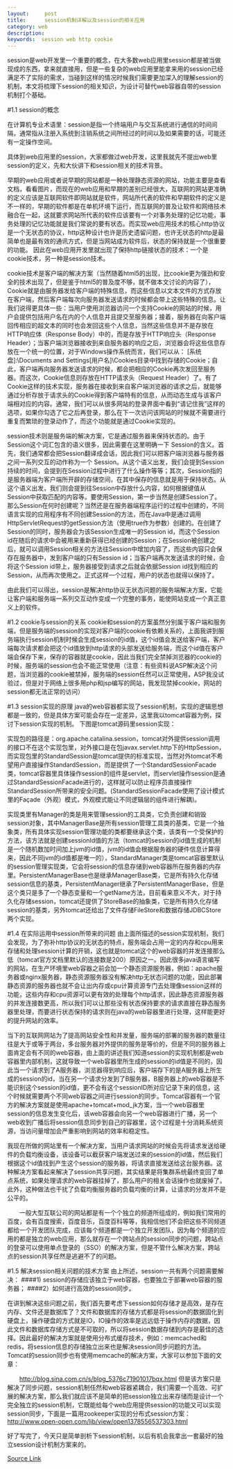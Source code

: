 ```yaml
---
layout:     post
title:      session机制详解以及session的相关应用
category: web
description: 
keywords:  session web http cookie
---
```

session是web开发里一个重要的概念，在大多数web应用里session都是被当做现成的东西，拿来就直接用，但是一些复杂的web应用里能拿来用的session已经满足不了实际的需求，当碰到这样的情况时候我们需要更加深入的理解session的机制，本文将梳理下session的相关知识，为设计可替代web容器自带的session机制打个基础。
 
#1.1 session的概念
 
在计算机专业术语里：session是指一个终端用户与交互系统进行通信的时间间隔，通常指从注册入系统到注销系统之间所经过的时间以及如果需要的话，可能还有一定操作空间。
 
具体到web应用里的session，大家都做过web开发，这里我就先不提出web里session的定义，先和大伙讲下和session相关的技术背景。
 
早期的web应用或者说早期的网站都是一种处理静态资源的网站，功能主要是查看文档，看看图片，而现在的web应用和早期的差别已经很大，互联网的网站更准确的定义应该是互联网软件即网站就是软件，网站所代表的软件和早期软件的定义是不一样的，早期的软件都是在单机环境下运行，而互联网的普及让软件和网络技术融合在一起，这就要求网站所代表的软件应该要有一个对事务处理的记忆功能，事务处理的记忆功能就是我们常说的要有状态。而实现web应用技术的核心http协议是一个无状态的协议，http这种设计也许是历史遗留问题，也许无状态的http是最简单也是最有效的通讯方式，但是当网站成为软件后，状态的保持就是一个很重要的功能。
因此在web应用开发里就出现了保持http链接状态的技术：一个是cookie技术，另一种是session技术。
 
cookie技术是客户端的解决方案（当然随着html5的出现，比cookie更为强劲和安全的技术出现了，但是鉴于html5的普及度不够，就不做本文讨论的内容了），Cookie就是由服务器发给客户端的特殊信息，而这些信息以文本文件的方式存放在客户端，然后客户端每次向服务器发送请求的时候都会带上这些特殊的信息。让我们说得更具体一些：当用户使用浏览器访问一个支持Cookie的网站的时候，用户会提供包括用户名在内的个人信息并且提交至服务器；接着，服务器在向客户端回传相应的超文本的同时也会发回这些个人信息，当然这些信息并不是存放在HTTP响应体（Response Body）中的，而是存放于HTTP响应头（Response Header）；当客户端浏览器接收到来自服务器的响应之后，浏览器会将这些信息存放在一个统一的位置，对于Windows操作系统而言，我们可以从： [系统盘]:\Documents and Settings\[用户名]\Cookies目录中找到存储的Cookie；自此，客户端再向服务器发送请求的时候，都会把相应的Cookie再次发回至服务器。而这次，Cookie信息则存放在HTTP请求头（Request Header）了。有了Cookie这样的技术实现，服务器在接收到来自客户端浏览器的请求之后，就能够通过分析存放于请求头的Cookie得到客户端特有的信息，从而动态生成与该客户端相对应的内容。通常，我们可以从很多网站的登录界面中看到“请记住我”这样的选项，如果你勾选了它之后再登录，那么在下一次访问该网站的时候就不需要进行重复而繁琐的登录动作了，而这个功能就是通过Cookie实现的。
 
session技术则是服务端的解决方案，它是通过服务器来保持状态的。由于Session这个词汇包含的语义很多，因此需要在这里明确一下 Session的含义。首先，我们通常都会把Session翻译成会话，因此我们可以把客户端浏览器与服务器之间一系列交互的动作称为一个 Session。从这个语义出发，我们会提到Session持续的时间，会提到在Session过程中进行了什么操作等等；其次，Session指的是服务器端为客户端所开辟的存储空间，在其中保存的信息就是用于保持状态。从这个语义出发，我们则会提到往Session中存放什么内容，如何根据键值从 Session中获取匹配的内容等。要使用Session，第一步当然是创建Session了。那么Session在何时创建呢？当然还是在服务器端程序运行的过程中创建的，不同语言实现的应用程序有不同创建Session的方法，而在Java中是通过调用HttpServletRequest的getSession方法（使用true作为参数）创建的。在创建了Session的同时，服务器会为该Session生成唯一的Session id，而这个Session id在随后的请求中会被用来重新获得已经创建的Session；在Session被创建之后，就可以调用Session相关的方法往Session中增加内容了，而这些内容只会保存在服务器中，发到客户端的只有Session id；当客户端再次发送请求的时候，会将这个Session id带上，服务器接受到请求之后就会依据Session id找到相应的Session，从而再次使用之。正式这样一个过程，用户的状态也就得以保持了。
 
由此我们可以得出，session是解决http协议无状态问题的服务端解决方案，它能让客户端和服务端一系列交互动作变成一个完整的事务，能使网站变成一个真正意义上的软件。
 
#1.2 cookie与session的关系
cookie和session的方案虽然分别属于客户端和服务端，但是服务端的session的实现对客户端的cookie有依赖关系的，上面我讲到服务端执行session机制时候会生成session的id值，这个id值会发送给客户端，客户端每次请求都会把这个id值放到http请求的头部发送给服务端，而这个id值在客户端会保存下来，保存的容器就是cookie，因此当我们完全禁掉浏览器的cookie的时候，服务端的session也会不能正常使用（注意：有些资料说ASP解决这个问题，当浏览器的cookie被禁掉，服务端的session任然可以正常使用，ASP我没试验过，但是对于网络上很多用php和jsp编写的网站，我发现禁掉cookie，网站的session都无法正常的访问）
 
#1.3 session实现的原理
java的web容器都实现了session机制，实现的逻辑思想都是一致的，但是具体方案可能会存在一定差异，这里我以tomcat容器为例，探讨下session实现的机制。
下图是tomcat源码里session实现：
 

实现包的路径是：org.apache.catalina.session，tomcat对外提供session调用的接口不在这个实现包里，对外接口是在包javax.servlet.http下的HttpSession，而实现包里的StandardSession是tomcat提供的标准实现，当然对外tomcat不希望用户直接操作StandardSession，而是提供了一个StandardSessionFacade类，tomcat容器里具体操作session的组件是servlet，而servlet操作session是通过StandardSessionFacade进行的，这样就可以防止程序员直接操作StandardSession所带来的安全问题。(StandardSessionFacade使用了设计模式里的Façade（外观）模式，外观模式能让不同逻辑层的组件进行解耦)。
 
实现类里有Manager的类是用来管理session的工具类，它负责创建和销毁session对象，其中ManagerBase是所有session管理工具类的基类，它是一个抽象类，所有具体实现session管理功能的类都要继承这个类，该类有一个受保护的方法，该方法就是创建sessionId值的方法（tomcat的session的id值生成的机制是一个随机数加时间加上jvm的id值，jvm的id值会根据服务器的硬件信息计算得来，因此不同jvm的id值都是唯一的），StandardManager类是tomcat容器里默认的session管理实现类，它会将session的信息存储到web容器所在服务器的内存里。PersistentManagerBase也是继承ManagerBase类，它是所有持久化存储session信息的基类，PersistentManager继承了PersistentManagerBase，但是这个类只是多了一个静态变量和一个getName方法，目前看来意义不大，对于持久化存储session，tomcat还提供了StoreBase的抽象类，它是所有持久化存储session的基类，另外tomcat还给出了文件存储FileStore和数据存储JDBCStore两个实现。
 
#1.4 在实际运用中session所带来的问题
由上面所描述的session实现机制，我们会发现，为了弥补http协议的无状态的特点，服务端会占用一定的内存和cpu用来存储和处理session计算的开销，这也就是tomcat这个的web容器的并发连接那么低（tomcat官方文档里默认的连接数是200）原因之一。因此很多java语言编写的网站，在生产环境里web容器之前会加一个静态资源服务器，例如：apache服务器或nginx服务器，静态资源服务器没有解决http无状态问题的功能，因此部署静态资源的服务器也就不会让出内存或cpu计算资源专门去处理像session这样的功能，这些内存和cpu资源可以更有效的处理每个http请求，因此静态资源服务器的并发连接数更高，所以我们可以让那些没有状态保持要求的请求直接在静态服务器里处理，而要进行状态保持的请求则在java的web容器里进行处理，这样能更好的提升网站的效率。
 
当下的互联网网站为了提高网站安全性和并发量，服务端的部署的服务器的数量往往是大于或等于两台，多台服务器对外提供的服务是等价的，但是不同的服务器上面肯定会有不同的web容器，由上面的讲述我们知道session的实现机制都是web容器里内部机制，这就导致一个web容器里所生成的session的id值是不同的，因此当一个请求到了A服务器，浏览器得到响应后，客户端存下的是A服务器上所生成的session的id，当在另一个请求分发到了B服务器，B服务器上的web容器是不能识别这个session的id值，更不会有这个sessionID所对应记录下来的信息，这个时候就需要两个不同web容器之间进行session的同步。Tomcat容器有一个官方的解决方案就是使用apache+tomcat+mod_jk方案，当一个web容器里session的信息发生变化后，该web容器会向另一个web容器进行广播，另一个web收到广播后将session信息同步到自己的容器里，这个过程是十分消耗系统资源，当访问量增加会严重影响到网站的效率和稳定性。
 
我现在所做的网站里有一个解决方案，当用户请求网站的时候会先将请求发送给硬件的负载均衡设备，该设备可以截获客户端发送过来的session的id值，然后我们根据这个id值找到产生这个session的服务器，将请求直接发送给这台服务器。这种解决方案看起来解决了session共享问题，其实结果是将集群系统最终变回了单点系统，如果处理请求的web容器挂掉了，那么用户的相关会话操作也就废掉了。此外，这种做法也干扰了负载均衡服务器的负载均衡的计算，让请求的分发并不是公平的。
 
　　一般大型互联公司的网站都是有一个个独立的频道所组成的，例如我们常用的百度，会有百度搜索，百度音乐，百度百科等等，我相信他们不会把这些不同频道都给一个开发团队完成，应该每个频道都是一个独立开发团队，因为每个频道的应用的都是独立的web应用，那么就存在一个跨站点的session同步的问题，跨站点的登录可以使用单点登录的（SSO）的解决方案，但是不管什么解决方案，跨站点的session共享任然是逃避不了的问题。
 
#1.5 解决session相关问题的技术方案
由上所述，session一共有两个问题需要解决：
####1) session的存储应该独立于web容器，也要独立于部署web容器的服务器；
####2）如何进行高效的session同步。

在讲到解决这些问题之前，我们首先要考虑下session如何存储才是高效，是存在内存、文件还是数据库了？文件和数据库的存储方式都是将session的数据固化到硬盘上，操作硬盘的方式就是IO，IO操作的效率是远远低于操作内存的数据，因此文件和数据库存储方式是不可取的，所以将session数据存储到内存是最佳的选择。因此最好的解决方案就是使用分布式缓存技术，例如：memcached和redis，将session信息的存储独立出来也是解决session同步问题的方法。
Tomcat的session同步也有使用memcache的解决方案，大家可以参加下面的文章：
 
　　http://blog.sina.com.cn/s/blog_5376c71901017bqx.html
但是该方案只是解决了同步问题，session机制任然和web容器紧耦合，我们需要一个高效、可扩展的解决方案，那么我们就应该不是简单的把session独立出来存储而是设计一个完全独立的session机制，它既能给每个web应用提供session的功能又可以实现session同步，下面是一篇用zookeeper实现的分布式session方案：
http://www.open-open.com/lib/view/open1378556537303.html
 
好了写完了，今天只是简单剖析下session机制，以后有机会我拿出一套最好的独立session设计机制方案来的。

[Source Link](http://www.cnblogs.com/sharpxiajun/p/3395607.html)